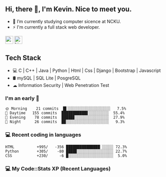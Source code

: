 ## Hi, there 👋, I'm Kevin. Nice to meet you.

- 🌱 I’m currently studying computer sicence at NCKU.
- ⚡ I'm currently a full stack web developer.

<a href="https://www.instagram.com/kevin12686/"><img src="https://img.shields.io/badge/instagram-3f729b?&style=for-the-badge&logo=instagram&logoColor=white" height=25></a>
<a href="https://www.linkedin.com/in/kevin12686/"><img alt="LinkedIn" src="https://img.shields.io/badge/linkedin%20-%230077B5.svg?&style=for-the-badge&logo=linkedin&logoColor=white" height=25></a>

## Tech Stack

* 💻 C | C++ | Java | Python | Html | Css | Django | Bootstrap | Javascript
* 🛢️ mySQL | SQL Lite | PosgreSQL
* ☁ Information Security | Web Penetration Test

### I'm an early 🐤

<!-- early_bird start -->

```text
🌞 Morning    21 commits  █▌░░░░░░░░░░░░░░░░░░░   7.5%
🌆 Daytime   155 commits  ███████████▋░░░░░░░░░  55.4%
🌃 Evening    78 commits  █████▊░░░░░░░░░░░░░░░  27.9%
🌙 Night      26 commits  █▉░░░░░░░░░░░░░░░░░░░   9.3%
```

<!-- early_bird end -->

### 💻 Recent coding in languages

<!-- code_diff start -->

```text
HTML          +995/   -356 ███████████████▏░░░░░ 72.3%
Python        +305/    -80 ████▊░░░░░░░░░░░░░░░░ 22.7%
CSS           +230/     -6 █░░░░░░░░░░░░░░░░░░░░  5.0%
```

<!-- code_diff end -->

### 💻 My Code::Stats XP (Recent Languages)

<!-- codestats start -->

```text

```

<!-- codestats end -->
